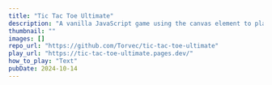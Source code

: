 ```yaml
---
title: "Tic Tac Toe Ultimate"
description: "A vanilla JavaScript game using the canvas element to play the ultimate version of tic tac toe."
thumbnail: ""
images: []
repo_url: "https://github.com/Torvec/tic-tac-toe-ultimate"
play_url: "https://tic-tac-toe-ultimate.pages.dev/"
how_to_play: "Text"
pubDate: 2024-10-14
---
```

